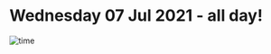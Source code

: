 # Wednesday 07 Jul 2021 - all day!
![time](https://github.com/rich-ctm/today/workflows/time/badge.svg)

